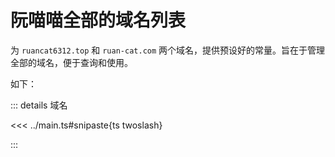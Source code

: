 # 阮喵喵全部的域名列表

为 `ruancat6312.top` 和 `ruan-cat.com` 两个域名，提供预设好的常量。旨在于管理全部的域名，便于查询和使用。

如下：

::: details 域名

<<< ../main.ts#snipaste{ts twoslash}

:::
